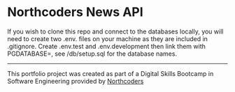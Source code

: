 # Northcoders News API

If you wish to clone this repo and connect to the databases locally, you will need to create two .env. files on your machine as they are included in .gitignore.
Create .env.test and .env.development then link them with PGDATABASE=, see /db/setup.sql for the database names. 

--- 

This portfolio project was created as part of a Digital Skills Bootcamp in Software Engineering provided by [Northcoders](https://northcoders.com/)
